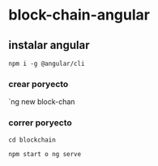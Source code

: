 # block-chain-angular

## instalar angular

`npm i -g @angular/cli`

### crear poryecto

`ng new block-chan

### correr poryecto

`cd blockchain`

`npm start o ng serve`
